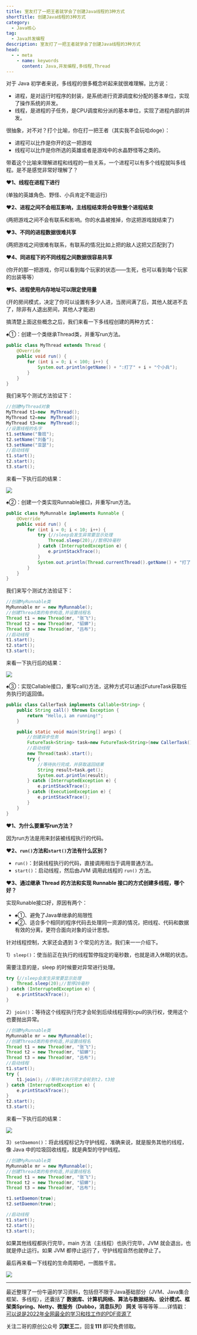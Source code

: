 ```yaml
---
title: 室友打了一把王者就学会了创建Java线程的3种方式
shortTitle: 创建Java线程的3种方式
category:
  - Java核心
tag:
  - Java并发编程
description: 室友打了一把王者就学会了创建Java线程的3种方式
head:
  - - meta
    - name: keywords
      content: Java,并发编程,多线程,Thread
---
```



对于 Java 初学者来说，多线程的很多概念听起来就很难理解。比方说：

- 进程，是对运行时程序的封装，是系统进行资源调度和分配的基本单位，实现了操作系统的并发。
- 线程，是进程的子任务，是CPU调度和分派的基本单位，实现了进程内部的并发。

很抽象，对不对？打个比喻，你在打一把王者（其实我不会玩哈doge）：

- 进程可以比作是你开的这一把游戏
- 线程可以比作是你所选的英雄或者是游戏中的水晶野怪等之类的。

带着这个比喻来理解进程和线程的一些关系，一个进程可以有多个线程就叫多线程。是不是感觉非常好理解了？

**❤1、线程在进程下进行**

(单独的英雄角色、野怪、小兵肯定不能运行)

**❤2、进程之间不会相互影响，主线程结束将会导致整个进程结束**

(两把游戏之间不会有联系和影响。你的水晶被推掉，你这把游戏就结束了)

**❤3、不同的进程数据很难共享**

(两把游戏之间很难有联系，有联系的情况比如上把的敌人这把又匹配到了)

**❤4、同进程下的不同线程之间数据很容易共享**

(你开的那一把游戏，你可以看到每个玩家的状态——生死，也可以看到每个玩家的出装等等）

**❤5、进程使用内存地址可以限定使用量**

(开的房间模式，决定了你可以设置有多少人进，当房间满了后，其他人就进不去了，除非有人退出房间，其他人才能进) 

搞清楚上面这些概念之后，我们来看一下多线程创建的两种方式：

♠①：创建一个类继承Thread类，并重写run方法。

```java
public class MyThread extends Thread {
    @Override
    public void run() {
        for (int i = 0; i < 100; i++) {
            System.out.println(getName() + ":打了" + i + "个小兵");
        }
    }
}
```

我们来写个测试方法验证下：

```java
//创建MyThread对象
MyThread t1=new  MyThread();
MyThread t2=new  MyThread();
MyThread t3=new  MyThread();
//设置线程的名字
t1.setName("鲁班");
t2.setName("刘备");
t3.setName("亚瑟");
//启动线程
t1.start();
t2.start();
t3.start();
```

来看一下执行后的结果：


![](http://cdn.tobebetterjavaer.com/tobebetterjavaer/images/thread/wangzhe-thread-01.png)


♠②：创建一个类实现Runnable接口，并重写run方法。

```java
public class MyRunnable implements Runnable {
    @Override
    public void run() {
        for (int i = 0; i < 10; i++) {
            try {//sleep会发生异常要显示处理
                Thread.sleep(20);//暂停20毫秒
            } catch (InterruptedException e) {
                e.printStackTrace();
            }
            System.out.println(Thread.currentThread().getName() + "打了:" + i + "个小兵");
        }
    }
}
```

我们来写个测试方法验证下：

```java
//创建MyRunnable类
MyRunnable mr = new MyRunnable();
//创建Thread类的有参构造,并设置线程名
Thread t1 = new Thread(mr, "张飞");
Thread t2 = new Thread(mr, "貂蝉");
Thread t3 = new Thread(mr, "吕布");
//启动线程
t1.start();
t2.start();
t3.start();
```

来看一下执行后的结果：

![](http://cdn.tobebetterjavaer.com/tobebetterjavaer/images/thread/wangzhe-thread-02.png)

♠③：实现Callable接口，重写call()方法，这种方式可以通过FutureTask获取任务执行的返回值。


```java
public class CallerTask implements Callable<String> {
    public String call() throws Exception {
        return "Hello,i am running!";
    }

    public static void main(String[] args) {
        //创建异步任务
        FutureTask<String> task=new FutureTask<String>(new CallerTask());
        //启动线程
        new Thread(task).start();
        try {
            //等待执行完成，并获取返回结果
            String result=task.get();
            System.out.println(result);
        } catch (InterruptedException e) {
            e.printStackTrace();
        } catch (ExecutionException e) {
            e.printStackTrace();
        }
    }
}
```

 
**❤1、为什么要重写run方法？**

因为run方法是用来封装被线程执行的代码。

**❤2、`run()`方法和`start()`方法有什么区别？**

- `run()`：封装线程执行的代码，直接调用相当于调用普通方法。
- `start()`：启动线程，然后由JVM 调用此线程的 `run()` 方法。

**❤3、通过继承 Thread 的方法和实现 Runnable 接口的方式创建多线程，哪个好？**

实现Runable接口好，原因有两个：

- ♠①、避免了Java单继承的局限性
- ♠②、适合多个相同的程序代码去处理同一资源的情况，把线程、代码和数据有效的分离，更符合面向对象的设计思想。

针对线程控制，大家还会遇到 3 个常见的方法，我们来一一介绍下。


1）`sleep()`：使当前正在执行的线程暂停指定的毫秒数，也就是进入休眠的状态。

需要注意的是，sleep 的时候要对异常进行处理。

```java
try {//sleep会发生异常要显示处理
    Thread.sleep(20);//暂停20毫秒
} catch (InterruptedException e) {
    e.printStackTrace();
}
```

2）`join()`：等待这个线程执行完才会轮到后续线程得到cpu的执行权，使用这个也要抛出异常。

```java
//创建MyRunnable类
MyRunnable mr = new MyRunnable();
//创建Thread类的有参构造,并设置线程名
Thread t1 = new Thread(mr, "张飞");
Thread t2 = new Thread(mr, "貂蝉");
Thread t3 = new Thread(mr, "吕布");
//启动线程
t1.start();
try {
    t1.join(); //等待t1执行完才会轮到t2，t3抢
} catch (InterruptedException e) {
    e.printStackTrace();
}
t2.start();
t3.start();
```

来看一下执行后的结果：

![](http://cdn.tobebetterjavaer.com/tobebetterjavaer/images/thread/wangzhe-thread-03.png)


3）`setDaemon()`：将此线程标记为守护线程，准确来说，就是服务其他的线程，像 Java 中的垃圾回收线程，就是典型的守护线程。

```java
//创建MyRunnable类
MyRunnable mr = new MyRunnable();
//创建Thread类的有参构造,并设置线程名
Thread t1 = new Thread(mr, "张飞");
Thread t2 = new Thread(mr, "貂蝉");
Thread t3 = new Thread(mr, "吕布");

t1.setDaemon(true);
t2.setDaemon(true);

//启动线程
t1.start();
t2.start();
t3.start();
```

如果其他线程都执行完毕，main 方法（主线程）也执行完毕，JVM 就会退出，也就是停止运行。如果 JVM 都停止运行了，守护线程自然也就停止了。

最后再来看一下线程的生命周期吧，一图胜千言。

![](http://cdn.tobebetterjavaer.com/tobebetterjavaer/images/thread/wangzhe-thread-04.png)

----

最近整理了一份牛逼的学习资料，包括但不限于Java基础部分（JVM、Java集合框架、多线程），还囊括了 **数据库、计算机网络、算法与数据结构、设计模式、框架类Spring、Netty、微服务（Dubbo，消息队列） 网关** 等等等等……详情戳：[可以说是2022年全网最全的学习和找工作的PDF资源了](https://tobebetterjavaer.com/pdf/programmer-111.html)

关注二哥的原创公众号 **沉默王二**，回复**111** 即可免费领取。

  
